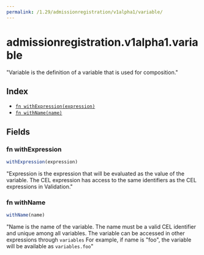 ```yaml
---
permalink: /1.29/admissionregistration/v1alpha1/variable/
---
```


# admissionregistration.v1alpha1.variable

"Variable is the definition of a variable that is used for composition."

## Index

* [`fn withExpression(expression)`](#fn-withexpression)
* [`fn withName(name)`](#fn-withname)

## Fields

### fn withExpression

```ts
withExpression(expression)
```

"Expression is the expression that will be evaluated as the value of the variable. The CEL expression has access to the same identifiers as the CEL expressions in Validation."

### fn withName

```ts
withName(name)
```

"Name is the name of the variable. The name must be a valid CEL identifier and unique among all variables. The variable can be accessed in other expressions through `variables` For example, if name is \"foo\", the variable will be available as `variables.foo`"
